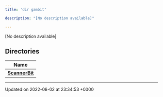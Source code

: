 ```yaml
---
title: 'dir gambit'

description: "[No description available]"

---
```







[No description available]

## Directories

| Name           |
| -------------- |
| **[ScannerBit](/documentation/code/main/files/dir_391ea3cfbc71002148701ceb06bf5672/#dir-scannerbit)**  |






-------------------------------

Updated on 2022-08-02 at 23:34:53 +0000
